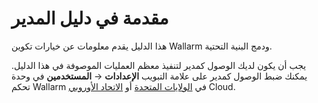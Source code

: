 # مقدمة في دليل المدير

هذا الدليل يقدم معلومات عن خيارات تكوين Wallarm ودمج البنية التحتية.

يجب أن يكون لديك الوصول كمدير لتنفيذ معظم العمليات الموصوفة في هذا الدليل. يمكنك ضبط الوصول كمدير على علامة التبويب **الإعدادات** → **المستخدمين** في وحدة تحكم Wallarm في [الولايات المتحدة](https://us1.my.wallarm.com) أو [الاتحاد الأوروبي](https://my.wallarm.com) Cloud.